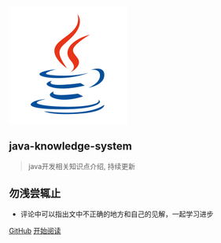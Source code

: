 ![logo](media/icon/java.svg)
## java-knowledge-system
> java开发相关知识点介绍, 持续更新
## 勿浅尝辄止


* 评论中可以指出文中不正确的地方和自己的见解，一起学习进步


[GitHub](https://github.com/itzhanglg)
[开始阅读](http://itzlg.gitee.io/java-knowledge-system/#/README)

<!-- 背景图片 -->


<!-- 背景色 -->

